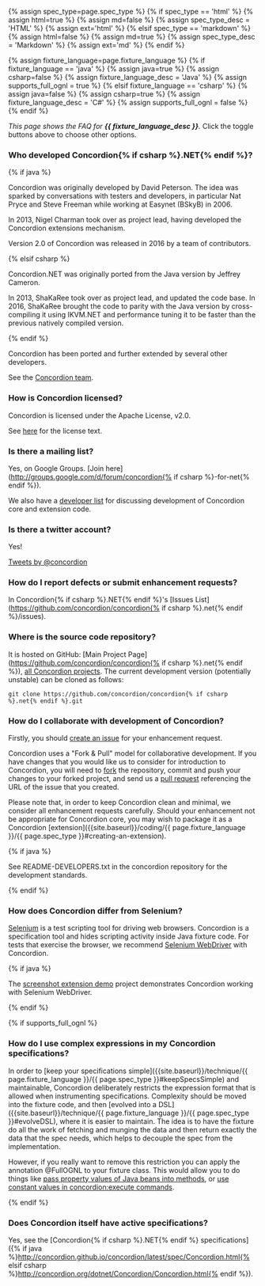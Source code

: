 {% assign spec_type=page.spec_type %}
{% if spec_type == 'html' %}
{% assign html=true %}
{% assign md=false  %}
{% assign spec_type_desc = 'HTML' %}
{% assign ext='html' %}
{% elsif spec_type == 'markdown' %}
{% assign html=false %}
{% assign md=true    %}
{% assign spec_type_desc = 'Markdown' %}
{% assign ext='md'    %}
{% endif %}

{% assign fixture_language=page.fixture_language %}
{% if fixture_language == 'java' %}
{% assign java=true %}
{% assign csharp=false  %}
{% assign fixture_language_desc = 'Java' %}
{% assign supports_full_ognl = true %}
{% elsif fixture_language == 'csharp' %}
{% assign java=false %}
{% assign csharp=true %}
{% assign fixture_language_desc = 'C#' %}
{% assign supports_full_ognl = false %}
{% endif %}

_This page shows the FAQ for __{{ fixture_language_desc }}__._  Click the toggle buttons above to choose other options.

<a name="whoDevelopedIt"> </a>

### Who developed Concordion{% if csharp %}.NET{% endif %}?
{% if java %}

Concordion was originally developed by David Peterson. The idea was sparked by conversations with testers and developers, in particular Nat Pryce and Steve Freeman while working at Easynet (BSkyB) in 2006.

In 2013, Nigel Charman took over as project lead, having developed the Concordion extensions mechanism. 

Version 2.0 of Concordion was released in 2016 by a team of contributors.

{% elsif csharp %}

Concordion.NET was originally ported from the Java version by Jeffrey Cameron.

In 2013, ShaKaRee took over as project lead, and updated the code base. In 2016, ShaKaRee brought the code to parity with the Java version by cross-compiling it using IKVM.NET and performance tuning it to be faster than the previous natively compiled version.

{% endif %}

Concordion has been ported and further extended by several other developers.

See the <a class="modal-trigger" href="#modal-contributors">Concordion team</a>.

<a name="licensing"> </a>

### How is Concordion licensed?

Concordion is licensed under the Apache License, v2.0.

See <a href="https://github.com/concordion/concordion{% if csharp %}.net{% endif %}/blob/master/LICENSE.{% if csharp %}md{% elsif java %}txt{% endif %}">here</a> for the license text.

<a name="mailingList"> </a>

### Is there a mailing list?
Yes, on Google Groups. [Join here](http://groups.google.com/d/forum/concordion{% if csharp %}-for-net{% endif %}).

We also have a [developer list](http://groups.google.com/d/forum/concordion-dev) for discussing development of Concordion core and extension code. 

<a name="twitter"> </a>

### Is there a twitter account?

Yes!

<a class="twitter-timeline" height="250px" data-chrome="nofooter" href="https://twitter.com/concordion" data-widget-id="526560172584341504">Tweets by @concordion</a>
<script>!function(d,s,id){var js,fjs=d.getElementsByTagName(s)[0],p=/^http:/.test(d.location)?'http':'https';if(!d.getElementById(id)){js=d.createElement(s);js.id=id;js.src=p+"://platform.twitter.com/widgets.js";fjs.parentNode.insertBefore(js,fjs);}}(document,"script","twitter-wjs");</script>


<a name="issueList"> </a>

### How do I report defects or submit enhancement requests?

In Concordion{% if csharp %}.NET{% endif %}'s [Issues List](https://github.com/concordion/concordion{% if csharp %}.net{% endif %}/issues).


<a name="sourceCode"> </a>

### Where is the source code repository?

It is hosted on GitHub: [Main Project Page](https://github.com/concordion/concordion{% if csharp %}.net{% endif %}), [all Concordion projects](https://github.com/concordion). The current development version (potentially unstable) can be cloned as follows:

~~~command
git clone https://github.com/concordion/concordion{% if csharp %}.net{% endif %}.git
~~~

<a name="collaborate"> </a>

### How do I collaborate with development of Concordion?

Firstly, you should [create an issue](#issueList) for your enhancement request.

Concordion uses a "Fork &amp; Pull" model for collaborative development. If you have changes that you would like us to consider for introduction to Concordion, you will need to [fork](https://help.github.com/articles/fork-a-repo) the repository, commit and push your changes to your forked project, and send us a [pull request](https://help.github.com/articles/using-pull-requests) referencing the URL of the issue that you created.

Please note that, in order to keep Concordion clean and minimal, we consider all enhancement requests carefully. Should your enhancement not be appropriate for Concordion core, you may wish to package it as a Concordion [extension]({{site.baseurl}}/coding/{{ page.fixture_language }}/{{ page.spec_type }}#creating-an-extension). 

{% if java %}

See README-DEVELOPERS.txt in the concordion repository for the development standards.

{% endif %}

<a name="comparisonWithSelenium"> </a>

### How does Concordion differ from Selenium?

[Selenium](http://docs.seleniumhq.org) is a test scripting tool for driving web browsers.
Concordion is a specification tool and hides scripting activity inside Java fixture code. For tests that exercise the browser, we recommend  [Selenium WebDriver](http://docs.seleniumhq.org/projects/webdriver/) with Concordion.

{% if java %}

The [screenshot extension demo](https://github.com/concordion/concordion-screenshot-extension-demo) project demonstrates Concordion working with Selenium WebDriver.

{% endif %}

{% if supports_full_ognl %}
<a name="complexExpressions"> </a>

### How do I use complex expressions in my Concordion specifications?

In order to [keep your specifications simple]({{site.baseurl}}/technique/{{ page.fixture_language }}/{{ page.spec_type }}#keepSpecsSimple) and maintainable, Concordion deliberately restricts the expression format that is allowed when instrumenting specifications. Complexity should be moved into the fixture code, and then [evolved into a DSL]({{site.baseurl}}/technique/{{ page.fixture_language }}/{{ page.spec_type }}#evolveDSL), where it is easier to maintain. The idea is to have the fixture do all the work of fetching and munging the data and then return exactly the data that the spec needs, which helps to decouple the spec from the implementation.

However, if you really want to remove this restriction you can apply the annotation @FullOGNL to your fixture class. This would allow you to do things like [pass property values of Java beans into methods](http://stackoverflow.com/questions/23658633/use-result-object-of-first-concordion-call-as-arg-in-secound-concordion-call), or [use constant values in concordion:execute commands](http://stackoverflow.com/questions/19681470/sending-a-constant-parameter-to-concoridion-execute-call). 

{% endif %}

<a name="ownDogFood"> </a>

### Does Concordion itself have active specifications?

Yes, see the [Concordion{% if csharp %}.NET{% endif %} specifications]({% if java %}http://concordion.github.io/concordion/latest/spec/Concordion.html{% elsif csharp %}http://concordion.org/dotnet/Concordion/Concordion.html{% endif %}).